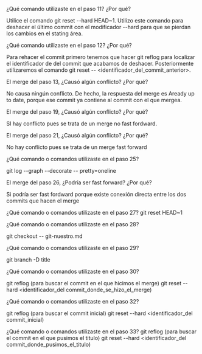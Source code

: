 ¿Qué comando utilizaste en el paso 11? ¿Por qué?

Utilice el comando git reset --hard HEAD~1. Utilizo este comando para deshacer el último commit con el modificador --hard para que se pierdan los cambios en el stating área.

¿Qué comando utilizaste en el paso 12? ¿Por qué?

Para rehacer el commit primero tenemos que hacer git reflog para localizar el identificador de del commit que acabamos de deshacer. Posteriormente utilizaremos el comando git reset -- <identificador_del_commit_anterior>.

El merge del paso 13, ¿Causó algún conflicto? ¿Por qué?

No causa ningún conflicto. De hecho, la respuesta del merge es Aready up to date, porque ese commit ya contiene al commit con el que mergea.
 
El merge del paso 19, ¿Causó algún conflicto? ¿Por qué?

SI hay conflicto pues se trata de un merge no fast fordward.

 El merge del paso 21, ¿Causó algún conflicto? ¿Por qué?

No hay conflicto pues se trata de un merge fast forward

¿Qué comando o comandos utilizaste en el paso 25?

git log --graph --decorate -- pretty=oneline

El merge del paso 26, ¿Podría ser fast forward? ¿Por qué?

Si podría ser fast fordward porque existe conexión directa entre los dos commits que hacen el merge

¿Qué comando o comandos utilizaste en el paso 27?
git reset HEAD~1

¿Qué comando o comandos utilizaste en el paso 28?

git checkout -- git-nuestro.md
 
¿Qué comando o comandos utilizaste en el paso 29?

git branch -D title

¿Qué comando o comandos utilizaste en el paso 30?

git reflog (para buscar el commit en el que hicimos el merge)
git reset --hard <identificador_del commit_donde_se_hizo_el_merge)

¿Qué comando o comandos utilizaste en el paso 32?

git reflog (para buscar el commit inicial)
git reset --hard <identificador_del commit_inicial)

¿Qué comando o comandos utilizaste en el paso 33?
git reflog (para buscar el commit en el que pusimos el titulo)
git reset --hard <identificador_del commit_donde_pusimos_el_titulo)

